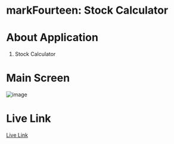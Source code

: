 # markFourteen: Stock Calculator

# About Application

1. Stock Calculator

# Main Screen

![image](https://res.cloudinary.com/debo7pflq/image/upload/v1662218746/Screenshot_1502_pe8zfu.png)

# Live Link

[Live Link]()
